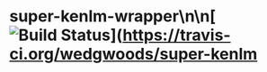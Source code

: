 # super-kenlm-wrapper\n\n[![Build Status](https://travis-ci.org/wedgwoods/super-kenlm-wrapper.svg?branch=master)](https://travis-ci.org/wedgwoods/super-kenlm